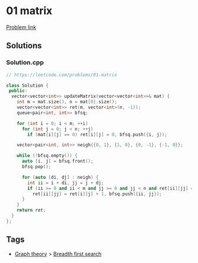 # 01 matrix

[Problem link](https://leetcode.com/problems/01-matrix)

## Solutions


### Solution.cpp
```cpp
// https://leetcode.com/problems/01-matrix

class Solution {
 public:
  vector<vector<int>> updateMatrix(vector<vector<int>>& mat) {
    int m = mat.size(), n = mat[0].size();
    vector<vector<int>> ret(m, vector<int>(n, -1));
    queue<pair<int, int>> bfsq;

    for (int i = 0; i < m; ++i)
      for (int j = 0; j < n; ++j)
        if (mat[i][j] == 0) ret[i][j] = 0, bfsq.push({i, j});

    vector<pair<int, int>> neigh{{0, 1}, {1, 0}, {0, -1}, {-1, 0}};

    while (!bfsq.empty()) {
      auto [i, j] = bfsq.front();
      bfsq.pop();

      for (auto [di, dj] : neigh) {
        int ii = i + di, jj = j + dj;
        if (ii >= 0 and ii < m and jj >= 0 and jj < n and ret[ii][jj] == -1)
          ret[ii][jj] = ret[i][j] + 1, bfsq.push({ii, jj});
      }
    }
    return ret;
  }
};
```
## Tags

* [Graph theory](/README.md#Graph_theory) > [Breadth first search](/README.md#Graph_theory-Breadth_first_search)
